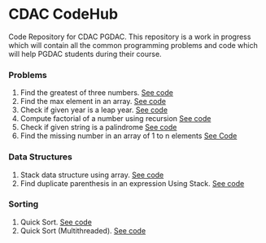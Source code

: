 # CDAC CodeHub
Code Repository for CDAC PGDAC.
This repository is a work in progress which will contain all the common programming problems and code which will help PGDAC students during their course.



### Problems
1. Find the greatest of three numbers. [See code](https://github.com/suraj-subramanian/cdac-code-hub/blob/master/problems/max_of_three.cpp)
2. Find the max element in an array. [See code](https://github.com/suraj-subramanian/cdac-code-hub/blob/master/problems/max_of_array.cpp)
3. Check if given year is a leap year. [See code](https://github.com/suraj-subramanian/cdac-code-hub/blob/master/problems/leap_year.cpp)
4. Compute factorial of a number using recursion [See code](https://github.com/suraj-subramanian/cdac-code-hub/blob/master/problems/factorial_recursion.cpp)
5. Check if given string is a palindrome [See code](https://github.com/suraj-subramanian/cdac-code-hub/blob/master/problems/string_palindrome.cpp)
6. Find the missing number in an array of 1 to n elements [See Code](https://github.com/suraj-subramanian/cdac-code-hub/blob/master/problems/missing_number.cpp)
### Data Structures
1. Stack data structure using array. [See code](https://github.com/suraj-subramanian/cdac-code-hub/blob/master/data-structures/stack.cpp)
2. Find duplicate parenthesis in an expression Using Stack. [See code](https://github.com/suraj-subramanian/cdac-code-hub/blob/master/data-structures/Find%20duplicate%20parenthesis%20in%20an%20expression.cpp)
### Sorting
1. Quick Sort. [See code](https://github.com/suraj-subramanian/cdac-code-hub/blob/master/sorting/quick_sort.cpp)
2. Quick Sort (Multithreaded). [See code](https://github.com/suraj-subramanian/cdac-code-hub/blob/master/sorting/quick_sort_multithreaded.cpp)
